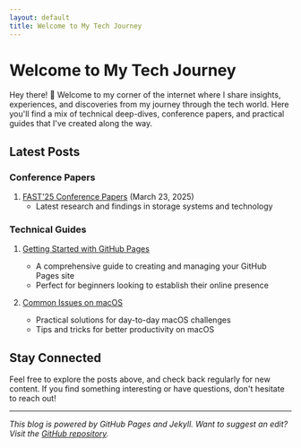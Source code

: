 ```yaml
---
layout: default
title: Welcome to My Tech Journey
---
```


# Welcome to My Tech Journey

Hey there! 👋 Welcome to my corner of the internet where I share insights, experiences, and discoveries from my journey through the tech world. Here you'll find a mix of technical deep-dives, conference papers, and practical guides that I've created along the way.

## Latest Posts

### Conference Papers
1. [FAST'25 Conference Papers](fast25.md) (March 23, 2025)
   - Latest research and findings in storage systems and technology

### Technical Guides
1. [Getting Started with GitHub Pages](getting_started.md)
   - A comprehensive guide to creating and managing your GitHub Pages site
   - Perfect for beginners looking to establish their online presence

2. [Common Issues on macOS](issues_macos.md)
   - Practical solutions for day-to-day macOS challenges
   - Tips and tricks for better productivity on macOS

## Stay Connected

Feel free to explore the posts above, and check back regularly for new content. If you find something interesting or have questions, don't hesitate to reach out!

---

*This blog is powered by GitHub Pages and Jekyll. Want to suggest an edit? Visit the [GitHub repository](https://github.com/plusplusoneplusplus/website/edit/master/index.md).*